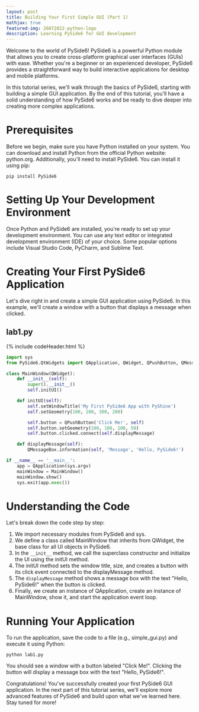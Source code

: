 ```yaml
---
layout: post
title: Building Your First Simple GUI (Part 1)
mathjax: true
featured-img: 26072022-python-logo
description: Learning PySide6 for GUI development
---
```


Welcome to the world of PySide6! PySide6 is a powerful Python module that allows you to create cross-platform graphical user interfaces (GUIs) with ease. Whether you're a beginner or an experienced developer, PySide6 provides a straightforward way to build interactive applications for desktop and mobile platforms.

In this tutorial series, we'll walk through the basics of PySide6, starting with building a simple GUI application. By the end of this tutorial, you'll have a solid understanding of how PySide6 works and be ready to dive deeper into creating more complex applications.

# Prerequisites

Before we begin, make sure you have Python installed on your system. You can download and install Python from the official Python website: python.org. Additionally, you'll need to install PySide6. You can install it using pip:

`pip install PySide6`

# Setting Up Your Development Environment

Once Python and PySide6 are installed, you're ready to set up your development environment. You can use any text editor or integrated development environment (IDE) of your choice. Some popular options include Visual Studio Code, PyCharm, and Sublime Text.

# Creating Your First PySide6 Application

Let's dive right in and create a simple GUI application using PySide6. In this example, we'll create a window with a button that displays a message when clicked.

## lab1.py
{% include codeHeader.html %}
```python
import sys
from PySide6.QtWidgets import QApplication, QWidget, QPushButton, QMessageBox

class MainWindow(QWidget):
    def __init__(self):
        super().__init__()
        self.initUI()

    def initUI(self):
        self.setWindowTitle('My First PySide6 App with PyShine')
        self.setGeometry(100, 100, 300, 200)

        self.button = QPushButton('Click Me!', self)
        self.button.setGeometry(100, 100, 100, 50)
        self.button.clicked.connect(self.displayMessage)

    def displayMessage(self):
        QMessageBox.information(self, 'Message', 'Hello, PySide6!')

if __name__ == '__main__':
    app = QApplication(sys.argv)
    mainWindow = MainWindow()
    mainWindow.show()
    sys.exit(app.exec())
```

# Understanding the Code

Let's break down the code step by step:

1. We import necessary modules from PySide6 and sys.
2. We define a class called MainWindow that inherits from QWidget, the base class for all UI objects in PySide6.
3. In the `__init__` method, we call the superclass constructor and initialize the UI using the initUI method.
4. The initUI method sets the window title, size, and creates a button with its click event connected to the displayMessage method.
5. The `displayMessage` method shows a message box with the text "Hello, PySide6!" when the button is clicked.
6. Finally, we create an instance of QApplication, create an instance of MainWindow, show it, and start the application event loop.


# Running Your Application

To run the application, save the code to a file (e.g., simple_gui.py) and execute it using Python:

`python lab1.py`

You should see a window with a button labeled "Click Me!". Clicking the button will display a message box with the text "Hello, PySide6!".

Congratulations! You've successfully created your first PySide6 GUI application. In the next part of this tutorial series, we'll explore more advanced features of PySide6 and build upon what we've learned here. Stay tuned for more!







